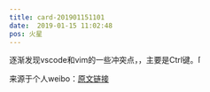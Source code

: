 ```yaml
---
title: card-201901151101
date:  2019-01-15 11:02:48
pos: 火星
---
```

逐渐发现vscode和vim的一些冲突点，，主要是Ctrl键。<span class="url-icon"><img alt=[黑线] src="https://h5.sinaimg.cn/m/emoticon/icon/default/d_heixian-1bcf71bba6.png" style="width:1em; height:1em;" /></span> 

来源于个人weibo：[原文链接](https://m.weibo.cn/status/Hc27dnAue?mblogid=Hc27dnAue)